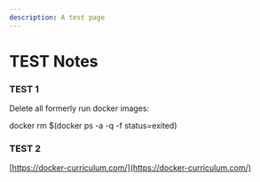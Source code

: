 ```yaml
---
description: A test page
---
```


# TEST Notes

### TEST 1

Delete all formerly run docker images:

docker rm $\(docker ps -a -q -f status=exited\)

### TEST 2

[https://docker-curriculum.com/](https://docker-curriculum.com/)

